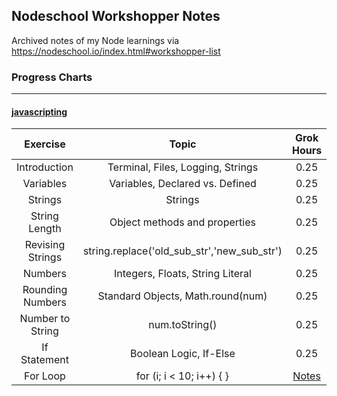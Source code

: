 ## Nodeschool Workshopper Notes
Archived notes of my Node learnings via https://nodeschool.io/index.html#workshopper-list

### Progress Charts
-----

#### [javascripting](https://github.com/workshopper/javascripting)
| Exercise | Topic | Grok Hours | Notes |
|:--------:|:-----:|:----------:|:-----:|
| Introduction | Terminal, Files, Logging, Strings | 0.25 | [Notes](javascripting/01%20-%20Introduction) |
| Variables | Variables, Declared vs. Defined | 0.25 | [Notes](javascripting/02%20-%20Variables) |
| Strings | Strings | 0.25 | [Notes](javascripting/03%20-%20Strings) |
| String Length | Object methods and properties | 0.25 | [Notes](javascripting/04%20-%20String%20Length) |
| Revising Strings | string.replace('old_sub_str','new_sub_str') | 0.25 | [Notes](javascripting/05%20-%20Revising%20Strings) |
| Numbers | Integers, Floats, String Literal | 0.25 | [Notes](javascripting/06%20-%20Numbers) |
| Rounding Numbers | Standard Objects, Math.round(num) | 0.25 | [Notes](javascripting/07%20-%20Rounding%20Numbers) |
| Number to String | num.toString() | 0.25 | [Notes](javascripting/08%20-%20Number%20to%20String) |
| If Statement | Boolean Logic, If-Else | 0.25 | [Notes](javascripting/09%20-%20If%20Statement) |
| For Loop | for (i; i < 10; i++) { } | [Notes](javascripting/10%20-%20For%20Loop) |
